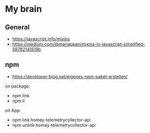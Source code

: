 # My brain

## General

- https://javascript.info/mixins
- https://medium.com/@mariappan/mixins-in-javascript-simplified-58782141519b

## npm

- https://developer-blog.net/eigenes-npm-paket-erstellen/

on package:
- npm link 
- npm ll

on App:
- npm link homey-telemetrycollector-api 
- npm unlink homey-telemetrycollector-api